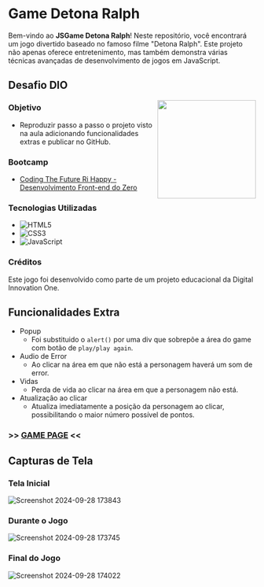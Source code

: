 # Game Detona Ralph
Bem-vindo ao **JSGame Detona Ralph**! Neste repositório, você encontrará um jogo divertido baseado no famoso filme "Detona Ralph". Este projeto não apenas oferece entretenimento, mas também demonstra várias técnicas avançadas de desenvolvimento de jogos em JavaScript.

## Desafio DIO
<img align="right" width="200" src="https://github.com/user-attachments/assets/253bdb46-2358-450d-a72d-51dba830d91d">

### Objetivo
- Reproduzir passo a passo o projeto visto na aula adicionando funcionalidades extras e publicar no GitHub.
### Bootcamp
- [Coding The Future Ri Happy -Desenvolvimento Front-end do Zero](https://www.dio.me/bootcamp/coding-future-front-end-do-zero)
### Tecnologias Utilizadas
- ![HTML5](https://img.shields.io/badge/HTML5-E34F26?logo=html5&logoColor=white)
- ![CSS3](https://img.shields.io/badge/CSS3-1572B6?logo=css3&logoColor=white)
- ![JavaScript](https://img.shields.io/badge/JavaScript-F7DF1E?logo=javascript&logoColor=black)
### Créditos
Este jogo foi desenvolvido como parte de um projeto educacional da Digital Innovation One.

## Funcionalidades Extra
- Popup
  - Foi substituido o `alert()` por uma div que sobrepõe a área do game com botão de `play/play again`.
- Audio de Error
  - Ao clicar na área em que não está a personagem haverá um som de error.
- Vidas
  - Perda de vida ao clicar na área em que a personagem não está.
- Atualização ao clicar
  - Atualiza imediatamente a posição da personagem ao clicar, possibilitando o maior número possível de pontos.

### >> [GAME PAGE](https://jmsmarcelo.github.io/wreck-it-ralph-game-web/) <<

## Capturas de Tela
### Tela Inicial
![Screenshot 2024-09-28 173843](https://github.com/user-attachments/assets/1219f052-1045-47be-861c-c47b997885a3)
### Durante o Jogo
![Screenshot 2024-09-28 173745](https://github.com/user-attachments/assets/e73a9495-4834-48e3-9a0e-5ed403485c2d)
### Final do Jogo
![Screenshot 2024-09-28 174022](https://github.com/user-attachments/assets/3f055394-8b03-4105-a6a5-11bc2728f3be)
